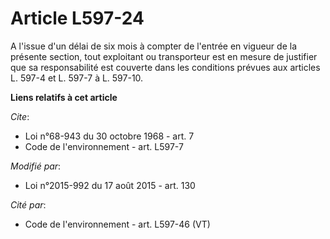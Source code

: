 # Article L597-24

A l'issue d'un délai de six mois à compter de l'entrée en vigueur de la présente section, tout exploitant ou transporteur est
en mesure de justifier que sa responsabilité est couverte dans les conditions prévues aux articles L. 597-4 et L. 597-7 à L.
597-10.

**Liens relatifs à cet article**

_Cite_:

  - Loi n°68-943 du 30 octobre 1968 - art. 7
  - Code de l'environnement - art. L597-7

_Modifié par_:

  - Loi n°2015-992 du 17 août 2015 - art. 130

_Cité par_:

  - Code de l'environnement - art. L597-46 (VT)
